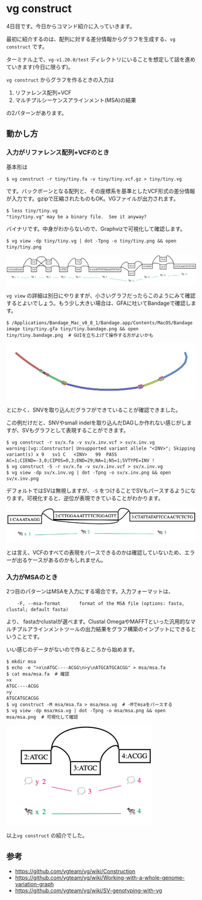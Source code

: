 # vg construct

4日目です。今日からコマンド紹介に入っていきます。

最初に紹介するのは、配列に対する差分情報からグラフを生成する、`vg construct` です。



ターミナル上で、`vg-v1.20.0/test` ディレクトリにいることを想定して話を進めていきます(今日に限らず)。



`vg construct` からグラフを作るときの入力は

1. リファレンス配列+VCF
2. マルチプルシーケンスアラインメント(MSA)の結果

の2パターンがあります。



## 動かし方

### 入力がリファレンス配列+VCFのとき

基本形は

```shell
$ vg construct -r tiny/tiny.fa -v tiny/tiny.vcf.gz > tiny/tiny.vg
```

です。バックボーンとなる配列と、その座標系を基準としたVCF形式の差分情報が入力です。gzipで圧縮されたものもOK。VGファイルが出力されます。



```shell
$ less tiny/tiny.vg
"tiny/tiny.vg" may be a binary file.  See it anyway?
```

バイナリです。中身がわからないので、Graphvizで可視化して確認します。

```shell
$ vg view -dp tiny/tiny.vg | dot -Tpng -o tiny/tiny.png && open tiny/tiny.png
```



![tiny.png](figure/tiny.png)

`vg view` の詳細は別日にやりますが、小さいグラフだったらこのようにみて確認するとよいでしょう。もう少し大きい場合は、GFAに吐いてBandageで確認します。

```shell
$ /Applications/Bandage_Mac_v0_8_1/Bandage.app/Contents/MacOS/Bandage image tiny/tiny.gfa tiny/tiny.bandage.png && open tiny/tiny.bandage.png  # GUIを立ち上げて操作する方がよいかも
```

![tiny.bandage.png](figure/tiny.bandage.png)

とにかく、SNVを取り込んだグラフができていることが確認できました。



この例だけだと、SNVやsmall indelを取り込んだDAGしか作れない感じがしますが、SVもグラフとして表現することができます。

```shell
$ vg construct -r sv/x.fa -v sv/x.inv.vcf > sv/x.inv.vg
warning:[vg::Constructor] Unsupported variant allele "<INV>"; Skipping variant(s) x	9	sv1	C	<INV>	99	PASS	AC=1;CIEND=-3,0;CIPOS=0,3;END=29;NA=1;NS=1;SVTYPE=INV !
$ vg construct -S -r sv/x.fa -v sv/x.inv.vcf > sv/x.inv.vg
$ vg view -dp sv/x.inv.vg | dot -Tpng -o sv/x.inv.png && open sv/x.inv.png
```

デフォルトではSVは無視しますが、`-S` をつけることでSVもパースするようになります。可視化すると、逆位が表現できていることがわかります。

![x.inv.png](figure/x.inv.png)



とは言え、VCFのすべての表現をパースできるのかは確認していないため、エラーが出るケースがあるのかもしれません。





### 入力がMSAのとき

2つ目のパターンはMSAを入力にする場合です。入力フォーマットは、

```
    -F, --msa-format       format of the MSA file (options: fasta, clustal; default fasta)
```

より、 fastaかclustalが選べます。Clustal OmegaやMAFFTといった汎用的なマルチプルアラインメントツールの出力結果をグラフ構築のインプットにできるということです。



いい感じのデータがないので作るところから始めます。

```shell
$ mkdir msa
$ echo -e ">x\nATGC----ACGG\n>y\nATGCATGCACGG" > msa/msa.fa
$ cat msa/msa.fa  # 確認
>x
ATGC----ACGG
>y
ATGCATGCACGG
$ vg construct -M msa/msa.fa > msa/msa.vg  # -Mでmsaをパースする
$ vg view -dp msa/msa.vg | dot -Tpng -o msa/msa.png && open msa/msa.png  # 可視化して確認
```



![msa.png](figure/msa.png)

以上`vg construct` の紹介でした。



## 参考

* https://github.com/vgteam/vg/wiki/Construction
* https://github.com/vgteam/vg/wiki/Working-with-a-whole-genome-variation-graph
* https://github.com/vgteam/vg/wiki/SV-genotyping-with-vg

